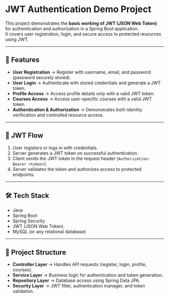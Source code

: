 # JWT Authentication Demo Project

This project demonstrates the **basic working of JWT (JSON Web Token)** for authentication and authorization in a Spring Boot application.  
It covers user registration, login, and secure access to protected resources using JWT.

---

## 🚀 Features
- **User Registration** → Register with username, email, and password (password securely stored).
- **User Login** → Authenticate with stored credentials and generate a JWT token.
- **Profile Access** → Access profile details only with a valid JWT token.
- **Courses Access** → Access user-specific courses with a valid JWT token.
- **Authentication & Authorization** → Demonstrates both identity verification and controlled resource access.

---

## 🔑 JWT Flow
1. User registers or logs in with credentials.  
2. Server generates a JWT token on successful authentication.  
3. Client sends the JWT token in the request header (`Authorization: Bearer <token>`).  
4. Server validates the token and authorizes access to protected endpoints.  

---

## 🛠️ Tech Stack
- Java  
- Spring Boot  
- Spring Security  
- JWT (JSON Web Token)  
- MySQL (or any relational database)  

---

## 📂 Project Structure
- **Controller Layer** → Handles API requests (register, login, profile, courses).  
- **Service Layer** → Business logic for authentication and token generation.  
- **Repository Layer** → Database access using Spring Data JPA.  
- **Security Layer** → JWT filter, authentication manager, and token validation.  


